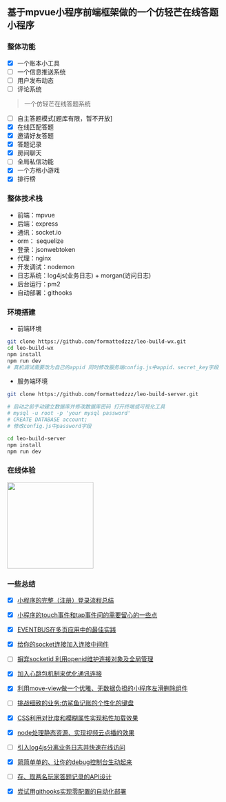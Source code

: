 ## 基于mpvue小程序前端框架做的一个仿轻芒在线答题小程序

### 整体功能

- [x] 一个账本小工具
- [ ] 一个信息推送系统
- [ ] 用户发布动态
- [ ] 评论系统

> 一个仿轻芒在线答题系统

- [ ] 自主答题模式[题库有限，暂不开放]
- [x] 在线匹配答题
- [x] 邀请好友答题
- [x] 答题记录
- [x] 房间聊天
- [ ] 全局私信功能
- [x] 一个方格小游戏
- [x] 排行榜

### 整体技术栈
- 前端：mpvue
- 后端：express
- 通讯：socket.io
- orm： sequelize
- 登录：jsonwebtoken
- 代理：nginx
- 开发调试：nodemon
- 日志系统：log4js(业务日志) + morgan(访问日志)
- 后台运行：pm2
- 自动部署：githooks

### 环境搭建

- 前端环境

``` bash
git clone https://github.com/formattedzzz/leo-build-wx.git
cd leo-build-wx
npm install
npm run dev
# 真机调试需要改为自己的appid 同时修改服务端config.js中appid、secret_key字段
```

- 服务端环境

``` bash
git clone https://github.com/formattedzzz/leo-build-server.git

# 启动之前手动建立数据库并修改数据库密码 打开终端或可视化工具
# mysql -u root -p 'your mysql password'
# CREATE DATABASE account;
# 修改config.js中password字段

cd leo-build-server
npm install
npm run dev
```

### 在线体验

<img src="https://i.loli.net/2019/01/20/5c434b5c6a01c.jpg" width="200" height="200">

### 一些总结

- [x] [小程序的完整（注册）登录流程总结](https://github.com/formattedzzz/leo-build-wx/blob/master/summary/register-login.md)

- [x] [小程序的touch事件和tap事件间的需要留心的一些点](https://github.com/formattedzzz/leo-build-wx/blob/master/summary/mp-event.md)

- [x] [EVENTBUS在多页应用中的最佳实践](https://github.com/formattedzzz/leo-build-wx/blob/master/summary/event-bus.md)

- [x] [给你的socket连接加入连接中间件](https://github.com/formattedzzz/leo-build-wx/blob/master/summary/socket-middleware.md)

- [ ] [摒弃socketid 利用openid维护连接对象及全局管理](https://github.com/formattedzzz/leo-build-wx/blob/master/summary/socket-manager.md)

- [x] [加入心跳包机制来优化通讯连接](https://github.com/formattedzzz/leo-build-wx/blob/master/summary/socket-beats.md)

- [x] [利用move-view做一个优雅、无数据负担的小程序左滑删除组件](https://github.com/formattedzzz/smooth-slider4mp)

- [ ] [挑战细致的业务:仿鲨鱼记账的个性化的键盘](https://github.com/formattedzzz/leo-build-wx/blob/master/summary/custom-keyboard.md)

- [x] [CSS利用对比度和模糊属性实现粘性加载效果](https://github.com/formattedzzz/leo-build-wx/blob/master/summary/stickiness-effect.md)

- [x] [node处理静态资源、实现视频云点播的效果](https://github.com/formattedzzz/leo-build-wx/blob/master/summary/video-flow.md)

- [ ] [引入log4js分离业务日志并快速在线访问](https://github.com/formattedzzz/leo-build-wx/blob/master/summary/node-logs.md)

- [x] [简简单单的、让你的debug控制台生动起来](https://github.com/formattedzzz/leo-build-wx/blob/master/summary/colorful-debug.md)

- [ ] [存、取两名玩家答题记录的API设计](https://github.com/formattedzzz/leo-build-wx/blob/master/summary/qa-records.md)

- [x] [尝试用githooks实现零配置的自动化部署](https://github.com/formattedzzz/leo-build-wx/blob/master/summary/git-hooks.md)
